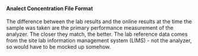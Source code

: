 #### Analect Concentration File Format

The difference between the lab results and the online results at the time the sample was taken are the primary performance measurement of the analyzer.  The closer they match, the better.   The lab reference data comes from the site lab information management system (LIMS) - not the analyzer, so would have to be mocked up somehow.
